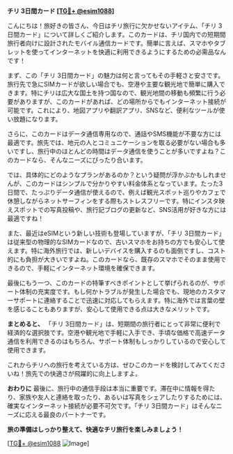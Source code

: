 **チリ 3日間カード [[TG💪+ @esim1088](https://t.me/s/esim1088)]**

こんにちは！旅好きの皆さん、今日はチリ旅行に欠かせないアイテム、「チリ 3日間カード」について詳しくご紹介します。このカードは、チリ国内での短期間旅行者向けに設計されたモバイル通信カードです。簡単に言えば、スマホやタブレットを使ってインターネットを快適に利用できるようにするための必需品なんです！

まず、この「チリ 3日間カード」の魅力は何と言ってもその手軽さと安さです。旅行先で急にSIMカードが欲しい場合でも、空港や主要な観光地で簡単に購入できます。特にチリは広大な国土を持つ国なので、観光地間の移動も頻繁に行う必要がありますが、このカードがあれば、どの場所からでもインターネット接続が可能です。これにより、地図アプリや翻訳アプリ、SNSなど、便利なツールが使い放題になります。

さらに、このカードはデータ通信専用なので、通話やSMS機能が不要な方には最適です。旅先では、地元の人とコミュニケーションを取る必要がない場合も多いですし、旅行中のほとんどの時間はデータ通信を使うことが多いですよね？このカードなら、そんなニーズにぴったり合います。

では、具体的にどのようなプランがあるのか？という疑問が浮かぶかもしれませんが、このカードはシンプルで分かりやすい料金体系となっています。たった3日間で、たっぷりデータ通信が使えるので、例えば観光スポット巡りやカフェで休憩しながらネットサーフィンをする際もストレスフリーです。特にインスタ映えスポットでの写真投稿や、旅行記ブログの更新など、SNS活用が好きな方には最適ですね！

また、最近はeSIMという新しい技術も登場していますが、「チリ 3日間カード」は従来型の物理的なSIMカードなので、古いスマホをお持ちの方でも安心して使えます。特に海外旅行では、新しいデバイスを購入するのも面倒ですし、コスト的にも負担が大きいですよね。このカードなら、既存のスマホでそのまま使用できるので、手軽にインターネット環境を確保できます。

最後にもう一つ、このカードの特筆すべきポイントとして挙げられるのが、サポート体制の充実度です。もし何かトラブルが発生した場合でも、現地のカスタマーサポートに連絡することで迅速に対応してもらえます。特に海外では言葉の壁を感じることもありますが、安心して使用できる点は大きなメリットです。

**まとめると、** 「チリ 3日間カード」は、短期間の旅行者にとって非常に便利で経済的な選択肢です。空港や観光地で手軽に入手でき、手頃な価格で高速データ通信を利用できるのはもちろん、サポート体制もしっかりしているので安心して使用できます。

これからチリへの旅行を考えている方は、ぜひこのカードを検討してみてくださいね！旅先での快適さが飛躍的に向上しますよ。

**おわりに**
最後に、旅行中の通信手段は本当に重要です。滞在中に情報を得たり、家族や友人と連絡を取ったり、あるいは写真をシェアしたりするためには、確実なインターネット接続が必要不可欠です。「チリ 3日間カード」はそんなニーズに応える最良のパートナーです。

**旅の準備はしっかり整えて、快適なチリ旅行を楽しみましょう！**

[[TG💪+ @esim1088](https://t.me/s/esim1088) ![Image](https://i.postimg.cc/Y0z9fWf4/image.png)]
